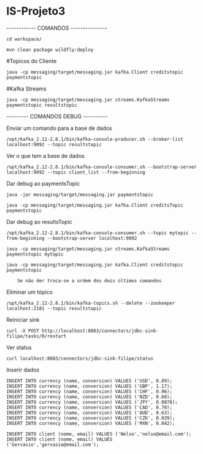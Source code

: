 # IS-Projeto3
------------ COMANDOS ---------------
		
	cd workspace/
		
	mvn clean package wildfly:deploy

#Topicos do Cliente

	java -cp messaging/target/messaging.jar kafka.Client creditstopic paymentstopic

#Kafka Streams

	java -cp messaging/target/messaging.jar streams.KafkaStreams paymentstopic resultstopic

--------- COMANDOS DEBUG ----------

Enviar um comando para a base de dados

	/opt/kafka_2.12-2.8.1/bin/kafka-console-producer.sh --broker-list localhost:9092 --topic resultstopic
		
Ver o que tem a base de dados

	/opt/kafka_2.12-2.8.1/bin/kafka-console-consumer.sh --bootstrap-server localhost:9092 --topic client_list --from-beginning
		
Dar debug ao paymentsTopic

	java -jar messaging/target/messaging.jar paymentstopic
		
	java -cp messaging/target/messaging.jar kafka.Client creditsTopic paymentstopic

Dar debug ao resultsTopic

	/opt/kafka_2.12-2.8.1/bin/kafka-console-consumer.sh --topic mytopic --from-beginning --bootstrap-server localhost:9092
		
	java -cp messaging/target/messaging.jar streams.KafkaStreams paymentstopic mytopic
		
	java -cp messaging/target/messaging.jar kafka.Client creditstopic paymentstopic
		
		Se não der troca-se a ordem dos dois últimos comandos
	
Eliminar um tópico

	/opt/kafka_2.12-2.8.1/bin/kafka-topics.sh --delete --zookeeper localhost:2181 --topic resultstopic
		
Reiniciar sink

	curl -X POST http://localhost:8083/connectors/jdbc-sink-filipe/tasks/0/restart

Ver status

	curl localhost:8083/connectors/jdbc-sink-filipe/status

Inserir dados

	INSERT INTO currency (name, conversion) VALUES ('USD', 0.89);
	INSERT INTO currency (name, conversion) VALUES ('GBP', 1.17);
	INSERT INTO currency (name, conversion) VALUES ('CHF', 0.96);
	INSERT INTO currency (name, conversion) VALUES ('NZD', 0.60);
	INSERT INTO currency (name, conversion) VALUES ('JPY', 0.0078);
	INSERT INTO currency (name, conversion) VALUES ('CAD', 0.70);
	INSERT INTO currency (name, conversion) VALUES ('AUD', 0.63);
	INSERT INTO currency (name, conversion) VALUES ('CZK', 0.039);
	INSERT INTO currency (name, conversion) VALUES ('MXN', 0.042);

	INSERT INTO client (nome, email) VALUES ('Nelso','nelso@email.com');
	INSERT INTO client (nome, email) VALUES ('Gervasio','gervasio@email.com');
	
